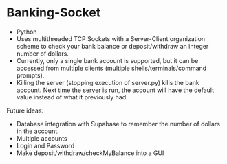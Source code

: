 # Banking-Socket

* Python
* Uses multithreaded TCP Sockets with a Server-Client organization scheme to check your bank balance or deposit/withdraw an integer number of dollars.
* Currently, only a single bank account is supported, but it can be accessed from multiple clients (multiple shells/terminals/command prompts).
* Killing the server (stopping execution of server.py) kills the bank account. Next time the server is run, the account will have the default value instead of what it previously had.

Future ideas:
* Database integration with Supabase to remember the number of dollars in the account.
* Multiple accounts
* Login and Password
* Make deposit/withdraw/checkMyBalance into a GUI
